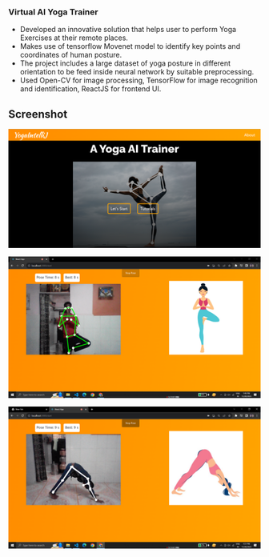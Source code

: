 ### Virtual AI Yoga Trainer

  - Developed an innovative solution that helps user to perform Yoga Exercises at their remote places.
  - Makes use of tensorflow Movenet model to identify key points and coordinates of human posture.
  - The project includes a large dataset of yoga posture in different orientation to be feed inside neural network by
  suitable preprocessing.
  - Used Open-CV for image processing, TensorFlow for image recognition and identification, ReactJS for frontend UI.

## Screenshot 

  ![S1](https://github.com/Ajay4486/Virtual-Yoga-Trainer/blob/main/images/s1.png)

  ![S2](https://github.com/Ajay4486/Virtual-Yoga-Trainer/blob/main/images/s2.png)

  ![S3](https://github.com/Ajay4486/Virtual-Yoga-Trainer/blob/main/images/s3.png)
